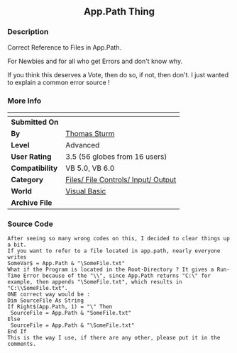 ﻿<div align="center">

## App\.Path Thing


</div>

### Description

Correct Reference to Files in App.Path.

For Newbies and for all who get Errors and don't know why.

If you think this deserves a Vote, then do so, if not, then don't. I just wanted to explain a common error source !
 
### More Info
 


<span>             |<span>
---                |---
**Submitted On**   |
**By**             |[Thomas Sturm](https://github.com/Planet-Source-Code/PSCIndex/blob/master/ByAuthor/thomas-sturm.md)
**Level**          |Advanced
**User Rating**    |3.5 (56 globes from 16 users)
**Compatibility**  |VB 5\.0, VB 6\.0
**Category**       |[Files/ File Controls/ Input/ Output](https://github.com/Planet-Source-Code/PSCIndex/blob/master/ByCategory/files-file-controls-input-output__1-3.md)
**World**          |[Visual Basic](https://github.com/Planet-Source-Code/PSCIndex/blob/master/ByWorld/visual-basic.md)
**Archive File**   |[](https://github.com/Planet-Source-Code/thomas-sturm-app-path-thing__1-23813/archive/master.zip)





### Source Code

```
After seeing so many wrong codes on this, I decided to clear things up a bit.
If you want to refer to a file located in app.path, nearly everyone writes
SomeVar$ = App.Path & "\SomeFile.txt"
What if the Program is located in the Root-Directory ? It gives a Run-Time Error because of the "\\", since App.Path returns "C:\" for example, then appends "\SomeFile.txt", which results in "C:\\SomeFile.txt".
ONE correct way would be :
Dim SourceFile As String
If Right$(App.Path, 1) = "\" Then
 SourceFile = App.Path & "SomeFile.txt"
Else
 SourceFile = App.Path & "\SomeFile.txt"
End If
This is the way I use, if there are any other, please put it in the comments.
```

